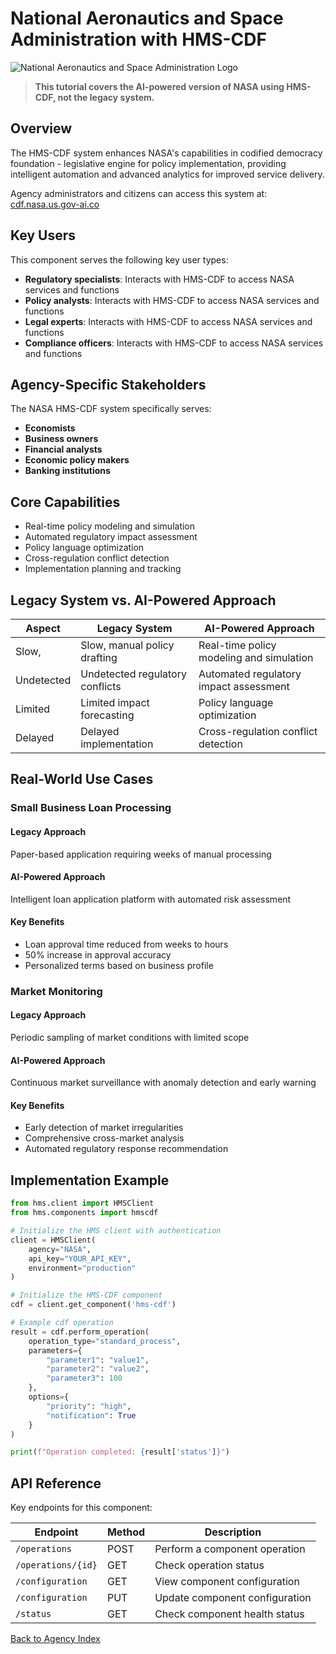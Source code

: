 # National Aeronautics and Space Administration with HMS-CDF

![National Aeronautics and Space Administration Logo](/images/gov/nasa.png)

> **This tutorial covers the AI-powered version of NASA using HMS-CDF, not the legacy system.**

## Overview

The HMS-CDF system enhances NASA's capabilities in codified democracy foundation - legislative engine for policy implementation, providing intelligent automation and advanced analytics for improved service delivery.

Agency administrators and citizens can access this system at: [cdf.nasa.us.gov-ai.co](https://cdf.nasa.us.gov-ai.co)

## Key Users

This component serves the following key user types:

- **Regulatory specialists**: Interacts with HMS-CDF to access NASA services and functions
- **Policy analysts**: Interacts with HMS-CDF to access NASA services and functions
- **Legal experts**: Interacts with HMS-CDF to access NASA services and functions
- **Compliance officers**: Interacts with HMS-CDF to access NASA services and functions

## Agency-Specific Stakeholders

The NASA HMS-CDF system specifically serves:

- **Economists**
- **Business owners**
- **Financial analysts**
- **Economic policy makers**
- **Banking institutions**

## Core Capabilities

- Real-time policy modeling and simulation
- Automated regulatory impact assessment
- Policy language optimization
- Cross-regulation conflict detection
- Implementation planning and tracking

## Legacy System vs. AI-Powered Approach

| Aspect | Legacy System | AI-Powered Approach |
|--------|--------------|----------------------|
| Slow, | Slow, manual policy drafting | Real-time policy modeling and simulation |
| Undetected | Undetected regulatory conflicts | Automated regulatory impact assessment |
| Limited | Limited impact forecasting | Policy language optimization |
| Delayed | Delayed implementation | Cross-regulation conflict detection |

## Real-World Use Cases

### Small Business Loan Processing

#### Legacy Approach

Paper-based application requiring weeks of manual processing

#### AI-Powered Approach

Intelligent loan application platform with automated risk assessment

#### Key Benefits

- Loan approval time reduced from weeks to hours
- 50% increase in approval accuracy
- Personalized terms based on business profile

### Market Monitoring

#### Legacy Approach

Periodic sampling of market conditions with limited scope

#### AI-Powered Approach

Continuous market surveillance with anomaly detection and early warning

#### Key Benefits

- Early detection of market irregularities
- Comprehensive cross-market analysis
- Automated regulatory response recommendation

## Implementation Example

```python
from hms.client import HMSClient
from hms.components import hmscdf

# Initialize the HMS client with authentication
client = HMSClient(
    agency="NASA",
    api_key="YOUR_API_KEY",
    environment="production"
)

# Initialize the HMS-CDF component
cdf = client.get_component('hms-cdf')

# Example cdf operation
result = cdf.perform_operation(
    operation_type="standard_process",
    parameters={
        "parameter1": "value1",
        "parameter2": "value2",
        "parameter3": 100
    },
    options={
        "priority": "high",
        "notification": True
    }
)

print(f"Operation completed: {result['status']}")
```

## API Reference

Key endpoints for this component:

| Endpoint | Method | Description |
|----------|--------|-------------|
| `/operations` | POST | Perform a component operation |
| `/operations/{id}` | GET | Check operation status |
| `/configuration` | GET | View component configuration |
| `/configuration` | PUT | Update component configuration |
| `/status` | GET | Check component health status |

[Back to Agency Index](index.md)
